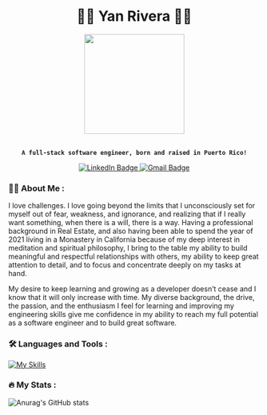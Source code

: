 <h1 align="center">🌊🌴 Yan Rivera 🌴🌊</h1>

<div id="header" align="center">
  <img src="https://media.giphy.com/media/ZvLUtG6BZkBi0/giphy.gif" width="200"/>
</div>
<br>
<div  align="center"> 
  
**`A full-stack software engineer, born and raised in Puerto Rico!`**
  
</div>
<div id="badges" align="center">
  <a href="https://www.linkedin.com/in/ycrivera/">
    <img src="https://img.shields.io/badge/LinkedIn-blue?style=for-the-badge&logo=linkedin&logoColor=white" alt="LinkedIn Badge"/>
  </a>
  <a href="https://yanrivera19.github.io/">
    <img src="https://img.shields.io/badge/portfolio-000000?style=for-the-badge&logo=About.me&logoColor=white" alt="Gmail Badge"/>
  </a>  
</div>

### :man_technologist: About Me :
<p>I love challenges. I love going beyond the limits that I unconsciously set for myself out of fear, weakness, and ignorance, and realizing that if I really want something, when there is a will, there is a way. Having a professional background in Real Estate, and also having been able to spend the year of 2021 living in a Monastery in California because of my deep interest in meditation and spiritual philosophy, I bring to the table my ability to build meaningful and respectful relationships with others, my ability to keep great attention to detail, and to focus and concentrate deeply on my tasks at hand.</p>

<p>My desire to keep learning and growing as a developer doesn’t cease and I know that it will only increase with time. My diverse background, the drive, the passion, and the enthusiasm I feel for learning and improving my engineering skills give me confidence in my ability to reach my full potential as a software engineer and to build great software.</p>

<!-- <h3 align="left">Connect with me:</h3>

  
<a href="https://linkedin.com/in/ycrivera" rel="noreferrer" target="_blank"><img align="center" src="https://raw.githubusercontent.com/rahuldkjain/github-profile-readme-generator/master/src/images/icons/Social/linked-in-alt.svg" alt="ycrivera" height="30" width="40" /></a> -->



### :hammer_and_wrench: Languages and Tools :
[![My Skills](https://skillicons.dev/icons?i=react,js,redux,postgres,ruby,rails,nodejs,mongodb,express,aws,git,linux,html,css)](https://skillicons.dev)

### :fire: My Stats :

<!-- [![GitHub Streak](http://github-readme-streak-stats.herokuapp.com?user=yanrivera19&theme=dark&background=000000)](https://git.io/streak-stats) -->
![Anurag's GitHub stats](https://github-readme-stats.vercel.app/api?username=yanrivera19&show_icons=true&theme=dracula)

<!--
**yanrivera19/yanrivera19** is a ✨ _special_ ✨ repository because its `README.md` (this file) appears on your GitHub profile.

Here are some ideas to get you started:

- 🔭 I’m currently working on ...
- 🌱 I’m currently learning ...
- 👯 I’m looking to collaborate on ...
- 🤔 I’m looking for help with ...
- 💬 Ask me about ...
- 📫 How to reach me: ...
- 😄 Pronouns: ...
- ⚡ Fun fact: ...
-->

